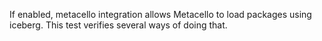 If enabled, metacello integration allows Metacello to load packages using iceberg. This test verifies several ways of doing that.